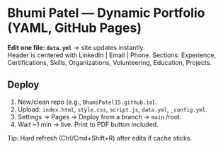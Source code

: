 # Bhumi Patel — Dynamic Portfolio (YAML, GitHub Pages)

**Edit one file: `data.yml`** → site updates instantly.  
Header is centered with LinkedIn | Email | Phone. Sections: Experience, Certifications, Skills, Organizations, Volunteering, Education, Projects.

## Deploy
1) New/clean repo (e.g., `BhumiPatel15.github.io`).  
2) Upload: `index.html`, `style.css`, `script.js`, `data.yml`, `_config.yml`.  
3) Settings → Pages → Deploy from a branch → `main` /root.  
4) Wait ~1 min → live. Print to PDF button included.

Tip: Hard refresh (Ctrl/Cmd+Shift+R) after edits if cache sticks.
